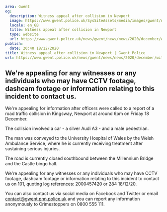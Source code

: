 ```yaml
area: Gwent
og:
  description: Witness appeal after collision in Newport
  image: https://www.gwent.police.uk/SysSiteAssets/media/images/gwent/news/standard-news-images-old/can_you_help_latest_eng.jpg?crop=(0,57,1250,715)&amp;w=600&amp;h=300&amp;scale=both
  locale: en_GB
  title: Witness appeal after collision in Newport
  type: website
  url: https://www.gwent.police.uk/news/gwent/news/news/2020/december/witness-appeal-following-road-traffic-collision-in-newport/
publish:
  date: 20:40 18/12/2020
title: Witness appeal after collision in Newport | Gwent Police
url: https://www.gwent.police.uk/news/gwent/news/news/2020/december/witness-appeal-following-road-traffic-collision-in-newport/
```

## We're appealing for any witnesses or any individuals who may have CCTV footage, dashcam footage or information relating to this incident to contact us.

We're appealing for information after officers were called to a report of a road traffic collision in Kingsway, Newport at around 6pm on Friday 18 December.

The collision involved a car - a silver Audi A3 - and a male pedestrian.

The man was conveyed to the University Hospital of Wales by the Welsh Ambulance Service, where he is currently receiving treatment after sustaining serious injuries.

The road is currently closed southbound between the Millennium Bridge and the Castle bingo hall.

We're appealing for any witnesses or any individuals who may have CCTV footage, dashcam footage or information relating to this incident to contact us on 101, quoting log references: 2000457420 or 284 18/12/20.

You can also contact us via social media on Facebook and Twitter or email contact@gwent.pnn.police.uk and you can report any information anonymously to Crimestoppers on 0800 555 111.
